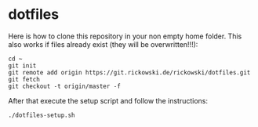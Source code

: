 # dotfiles

Here is how to clone this repository in your non empty home folder. This also works if files already exist (they will be overwritten!!!):

```
cd ~
git init
git remote add origin https://git.rickowski.de/rickowski/dotfiles.git
git fetch
git checkout -t origin/master -f
```

After that execute the setup script and follow the instructions:
```
./dotfiles-setup.sh
```
